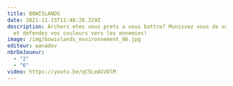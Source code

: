 ```yaml
---
title: BOWISLANDS
date: 2021-11-15T11:48:20.329Z
description: Archers etes vous prets a vous battre? Munissez vous de votre arc
  et defendez vos couleurs vers les ennemies!
image: /img/bowislands_environnement_06.jpg
editeur: wanadev
nbrDeJoueur:
  - "2"
  - "6"
video: https://youtu.be/qC5LeAVzDlM
---
```


